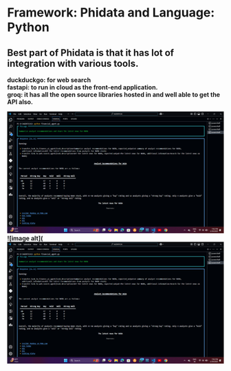 # Framework: Phidata  and Language: Python
## Best part of Phidata is that it has lot of integration with various tools.
<b> duckduckgo: for web search <br> fastapi: to run in cloud as the front-end application. <br> groq: it has all the open source libraries hosted in and well able to get the API also.

![image alt](https://github.com/SrashtiShukla5803/AgenticAI-Financial_Agent/blob/dd06c3f854a818dcfd2db7ace798be0c955c6be7/financialAgent1.png)
![image alt](![image alt](https://github.com/SrashtiShukla5803/AgenticAI-Financial_Agent/blob/dd06c3f854a818dcfd2db7ace798be0c955c6be7/financialAgent1.png)
